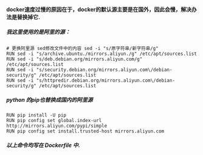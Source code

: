 
#### docker速度过慢的原因在于，docker的默认源主要是在国外，因此会慢，解决办法是替换掉它.

##### 我这里使用的是阿里的源：

```
# 更换阿里源 sed修改文件中的内容 sed -i "s/原字符串/新字符串/g"
RUN sed -i "s/archive.ubuntu./mirrors.aliyun./g" /etc/apt/sources.list
RUN sed -i "s/deb.debian.org/mirrors.aliyun.com/g" /etc/apt/sources.list
RUN sed -i "s/security.debian.org/mirrors.aliyun.com\/debian-security/g" /etc/apt/sources.list
RUN sed -i "s/httpredir.debian.org/mirrors.aliyun.com\/debian-security/g" /etc/apt/sources.list
```

##### python 的pip也替换成国内的阿里源

```
RUN pip install -U pip
RUN pip config set global.index-url http://mirrors.aliyun.com/pypi/simple
RUN pip config set install.trusted-host mirrors.aliyun.com
```

##### 以上命令均写在 Dockerfile 中.

